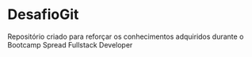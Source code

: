 # DesafioGit
Repositório criado para reforçar os conhecimentos adquiridos durante o Bootcamp Spread Fullstack Developer
